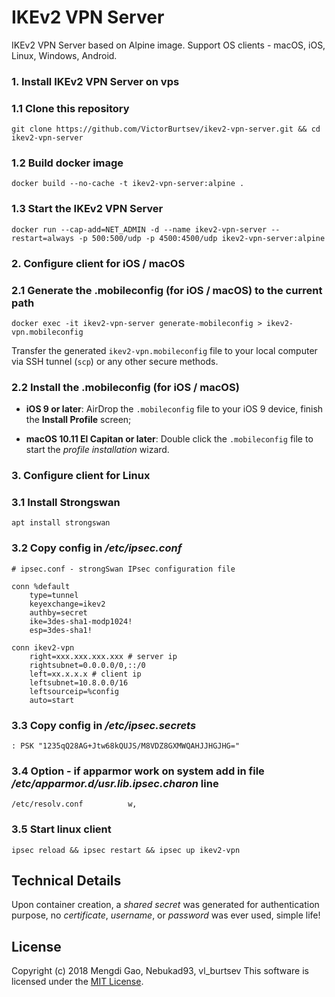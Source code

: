 # IKEv2 VPN Server

IKEv2 VPN Server based on Alpine image. Support OS clients - macOS, iOS, Linux, Windows, Android.

### 1. Install IKEv2 VPN Server on vps

### 1.1 Clone this repository

    git clone https://github.com/VictorBurtsev/ikev2-vpn-server.git && cd ikev2-vpn-server

### 1.2 Build docker image

    docker build --no-cache -t ikev2-vpn-server:alpine .

### 1.3 Start the IKEv2 VPN Server

    docker run --cap-add=NET_ADMIN -d --name ikev2-vpn-server --restart=always -p 500:500/udp -p 4500:4500/udp ikev2-vpn-server:alpine

### 2. Configure client for iOS / macOS

### 2.1 Generate the .mobileconfig (for iOS / macOS) to the current path

    docker exec -it ikev2-vpn-server generate-mobileconfig > ikev2-vpn.mobileconfig

Transfer the generated `ikev2-vpn.mobileconfig` file to your local computer via SSH tunnel (`scp`) or any other secure methods.

### 2.2 Install the .mobileconfig (for iOS / macOS)

- **iOS 9 or later**: AirDrop the `.mobileconfig` file to your iOS 9 device, finish the **Install Profile** screen;

- **macOS 10.11 El Capitan or later**: Double click the `.mobileconfig` file to start the *profile installation* wizard.

### 3. Configure client for Linux

### 3.1 Install Strongswan

    apt install strongswan

### 3.2 Copy config in */etc/ipsec.conf*

    # ipsec.conf - strongSwan IPsec configuration file
    
    conn %default
        type=tunnel
        keyexchange=ikev2
        authby=secret
        ike=3des-sha1-modp1024!
        esp=3des-sha1!
        
    conn ikev2-vpn
        right=xxx.xxx.xxx.xxx # server ip 
        rightsubnet=0.0.0.0/0,::/0
        left=xx.x.x.x # client ip
        leftsubnet=10.8.0.0/16
        leftsourceip=%config
        auto=start

### 3.3 Copy config in */etc/ipsec.secrets*

    : PSK "1235qQ28AG+Jtw68kQUJS/M8VDZ8GXMWQAHJJHGJHG="

### 3.4 Option - if apparmor work on system add in file */etc/apparmor.d/usr.lib.ipsec.charon* line

    /etc/resolv.conf          w,

### 3.5 Start linux client

    ipsec reload && ipsec restart && ipsec up ikev2-vpn

## Technical Details

Upon container creation, a *shared secret* was generated for authentication purpose, no *certificate*, *username*, or *password* was ever used, simple life!

## License

Copyright (c) 2018 Mengdi Gao, Nebukad93, vl_burtsev  This software is licensed under the [MIT License](LICENSE).
